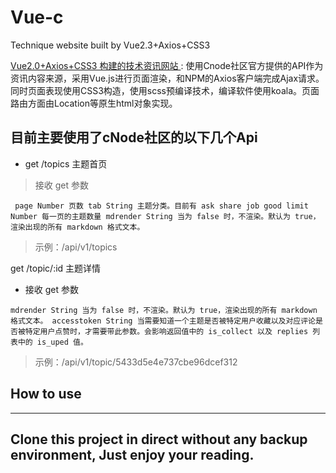 # Vue-c
Technique website built by Vue2.3+Axios+CSS3 

[ Vue2.0+Axios+CSS3 构建的技术资讯网站 ]() : 
使用Cnode社区官方提供的API作为资讯内容来源，采用Vue.js进行页面渲染，和NPM的Axios客户端完成Ajax请求。同时页面表现使用CSS3构造，使用scss预编译技术，编译软件使用koala。页面路由方面由Location等原生html对象实现。

## 目前主要使用了cNode社区的以下几个Api
* get /topics 主题首页

> 接收 get 参数

` page Number 页数
tab String 主题分类。目前有 ask share job good
limit Number 每一页的主题数量
mdrender String 当为 false 时，不渲染。默认为 true，渲染出现的所有 markdown 格式文本。`
> 示例：/api/v1/topics

get /topic/:id 主题详情

* 接收 get 参数

`mdrender String 当为 false 时，不渲染。默认为 true，渲染出现的所有 markdown 格式文本。
accesstoken String 当需要知道一个主题是否被特定用户收藏以及对应评论是否被特定用户点赞时，才需要带此参数。会影响返回值中的 is_collect 以及 replies 列表中的 is_uped 值。`
> 示例：/api/v1/topic/5433d5e4e737cbe96dcef312
## How to use
---
Clone this project in direct without any backup environment,
Just enjoy your reading.
---
